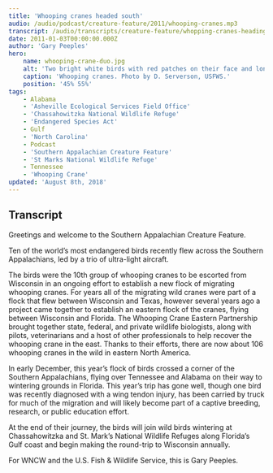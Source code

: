 ```yaml
---
title: 'Whooping cranes headed south'
audio: /audio/podcast/creature-feature/2011/whooping-cranes.mp3
transcript: /audio/transcripts/creature-feature/whopping-cranes-heading-south.pdf
date: 2011-01-03T00:00:00.000Z
author: 'Gary Peeples'
hero:
    name: whooping-crane-duo.jpg
    alt: 'Two bright white birds with red patches on their face and long slender legs standing in the a dormant grassy field.'
    caption: 'Whooping cranes. Photo by D. Serverson, USFWS.'
    position: '45% 55%'
tags:
    - Alabama
    - 'Asheville Ecological Services Field Office'
    - 'Chassahowitzka National Wildlife Refuge'
    - 'Endangered Species Act'
    - Gulf
    - 'North Carolina'
    - Podcast
    - 'Southern Appalachian Creature Feature'
    - 'St Marks National Wildlife Refuge'
    - Tennessee
    - 'Whooping Crane'
updated: 'August 8th, 2018'
---
```


## Transcript

Greetings and welcome to the Southern Appalachian Creature Feature.

Ten of the world’s most endangered birds recently flew across the Southern Appalachians, led by a trio of ultra-light aircraft.

The birds were the 10th group of whooping cranes to be escorted from Wisconsin in an ongoing effort to establish a new flock of migrating whooping cranes. For years all of the migrating wild cranes were part of a flock that flew between Wisconsin and Texas, however several years ago a project came together to establish an eastern flock of the cranes, flying between Wisconsin and Florida. The Whooping Crane Eastern Partnership brought together state, federal, and private wildlife biologists, along with pilots, veterinarians and a host of other professionals to help recover the whooping crane in the east. Thanks to their efforts, there are now about 106 whooping cranes in the wild in eastern North America.

In early December, this year’s flock of birds crossed a corner of the Southern Appalachians, flying over Tennessee and Alabama on their way to wintering grounds in Florida. This year’s trip has gone well, though one bird was recently diagnosed with a wing tendon injury, has been carried by truck for much of the migration and will likely become part of a captive breeding, research, or public education effort.

At the end of their journey, the birds will join wild birds wintering at Chassahowitzka and St. Mark’s National Wildlife Refuges along Florida’s Gulf coast and begin making the round-trip to Wisconsin annually.

For WNCW and the U.S. Fish & Wildlife Service, this is Gary Peeples.
